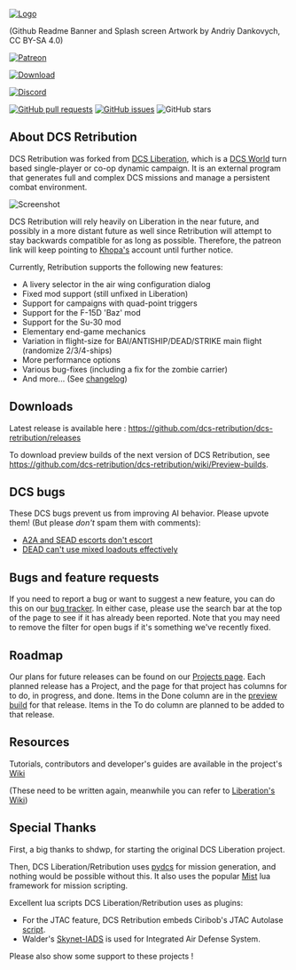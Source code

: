[![Logo](https://github.com/dcs-retribution/dcs-retribution/raw/main/resources/ui/splash_screen.png)](https://shdwp.github.io/ukraine/)

(Github Readme Banner and Splash screen Artwork by Andriy Dankovych, CC BY-SA 4.0)

[![Patreon](https://img.shields.io/badge/patreon-become%20a%20patron-orange?logo=patreon)](https://patreon.com/khopa)

[![Download](https://img.shields.io/github/downloads/dcs-retribution/dcs-retribution/total?label=Download)](https://github.com/dcs-retribution/dcs-retribution/releases)

[![Discord](https://img.shields.io/discord/1015931619187621999?label=Discord&logo=discord)](https://discord.gg/b4x34Bg4We)

[![GitHub pull requests](https://img.shields.io/github/issues-pr/dcs-retribution/dcs-retribution)](https://github.com/dcs-retribution/dcs-retribution/pulls)
[![GitHub issues](https://img.shields.io/github/issues/dcs-retribution/dcs-retribution)](https://github.com/dcs-retribution/dcs-retribution/issues)
![GitHub stars](https://img.shields.io/github/stars/dcs-retribution/dcs-retribution?style=social)

## About DCS Retribution
DCS Retribution was forked from [DCS Liberation](https://github.com/dcs-retribution/dcs-retribution),
which is a [DCS World](https://www.digitalcombatsimulator.com/en/products/world/) turn based single-player or co-op dynamic campaign. 
It is an external program that generates full and complex DCS missions and manage a persistent combat environment.

![Screenshot](https://user-images.githubusercontent.com/315852/120939254-0b4a9f80-c6cc-11eb-82f5-ce3f8d714bfe.png)

DCS Retribution will rely heavily on Liberation in the near future,
and possibly in a more distant future as well since Retribution will attempt
to stay backwards compatible for as long as possible. Therefore,
the patreon link will keep pointing to [Khopa's](https://github.com/Khopa) account until further notice.

Currently, Retribution supports the following new features:
 * A livery selector in the air wing configuration dialog
 * Fixed mod support (still unfixed in Liberation)
 * Support for campaigns with quad-point triggers
 * Support for the F-15D 'Baz' mod
 * Support for the Su-30 mod
 * Elementary end-game mechanics
 * Variation in flight-size for BAI/ANTISHIP/DEAD/STRIKE main flight (randomize 2/3/4-ships)
 * More performance options
 * Various bug-fixes (including a fix for the zombie carrier)
 * And more... (See [changelog](https://github.com/dcs-retribution/dcs-retribution/blob/main/changelog.md))

## Downloads

Latest release is available here : https://github.com/dcs-retribution/dcs-retribution/releases

To download preview builds of the next version of DCS Retribution, see https://github.com/dcs-retribution/dcs-retribution/wiki/Preview-builds.

## DCS bugs

These DCS bugs prevent us from improving AI behavior. Please upvote them! (But please
_don't_ spam them with comments):

* [A2A and SEAD escorts don't escort](https://forums.eagle.ru/topic/251798-options-for-alternate-ai-escort-behavior/?tab=comments#comment-4668033)
* [DEAD can't use mixed loadouts effectively](https://forums.eagle.ru/topic/271941-ai-rtbs-after-firing-decoys-despite-full-load-of-bombs/)

## Bugs and feature requests

If you need to report a bug or want to suggest a new feature, you can do this on our 
[bug tracker](https://github.com/dcs-retribution/dcs-retribution/issues).
In either case, please use the search bar at the top of the page to see if it has already been reported.
Note that you may need to remove the filter for open bugs if it's something we've recently fixed.

## Roadmap

Our plans for future releases can be found on our
[Projects page](https://github.com/dcs-retribution/dcs-retribution/projects).
Each planned release has a Project, and the page for that project has columns for to do,
in progress, and done. Items in the Done column are in the
[preview build](https://github.com/dcs-retribution/dcs-retribution/wiki/Preview-builds)
for that release. Items in the To do column are planned to be added to that release.

## Resources

Tutorials, contributors and developer's guides are available in the project's
[Wiki](https://github.com/dcs-retribution/dcs-retribution/wiki/)

(These need to be written again, meanwhile you can refer to
[Liberation's Wiki](https://github.com/dcs-liberation/dcs_liberation/wiki/))

## Special Thanks

First, a big thanks to shdwp, for starting the original DCS Liberation project. 

Then, DCS Liberation/Retribution uses [pydcs](https://github.com/pydcs/dcs) for mission generation, and nothing would be possible without this.
It also uses the popular [Mist](https://github.com/mrSkortch/MissionScriptingTools) lua framework for mission scripting.

Excellent lua scripts DCS Liberation/Retribution uses as plugins:

* For the JTAC feature, DCS Retribution embeds Ciribob's JTAC Autolase [script](https://github.com/ciribob/DCS-JTACAutoLaze).
* Walder's [Skynet-IADS](https://github.com/walder/Skynet-IADS) is used for Integrated Air Defense System.

Please also show some support to these projects ! 
